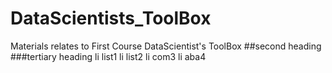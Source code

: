 DataScientists_ToolBox
======================

Materials relates to First Course DataScientist's ToolBox
##second heading
###tertiary heading
li list1
li list2
li com3
li aba4
